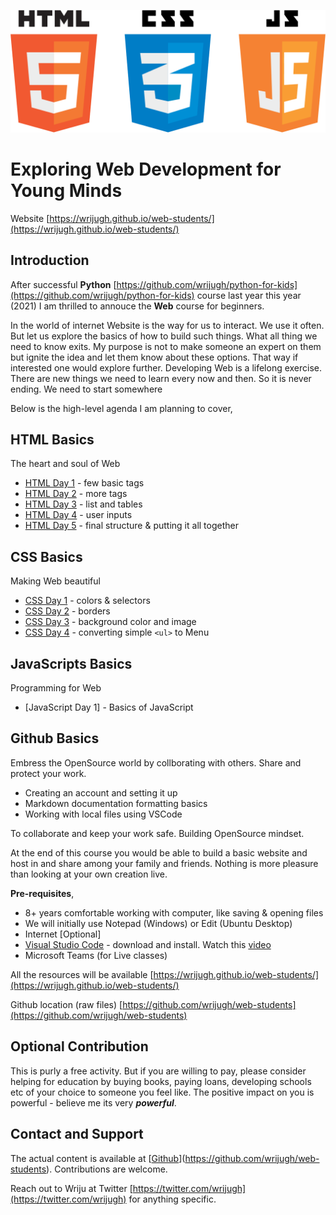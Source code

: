 ![HTMLCSSJS](html5-css-js-logo.png)

# Exploring Web Development for Young Minds

Website [https://wrijugh.github.io/web-students/](https://wrijugh.github.io/web-students/)

## Introduction

After successful **Python** [https://github.com/wrijugh/python-for-kids](https://github.com/wrijugh/python-for-kids) course last year this year (2021) I am thrilled to annouce the **Web** course for beginners.

<!-- I dedicate this to my father, who was a legendary teacher and lives in the hearts of many thousands of students worldwide. He was a lifelong passionate teacher. *I miss him dearly*. -->

In the world of internet Website is the way for us to interact. We use it often. But let us explore the basics of how to build such things. What all thing we need to know exits. My purpose is not to make someone an expert on them but ignite the idea and let them know about these options. That way if interested one would explore further. Developing Web is a lifelong exercise. There are new things we need to learn every now and then. So it is never ending. We need to start somewhere

Below is the high-level agenda I am planning to cover,

## HTML Basics

The heart and soul of Web

- [HTML Day 1](html/01-html-day-01.md) - few basic tags
- [HTML Day 2](html/02-html-day-02.md) - more tags
- [HTML Day 3](html/03-html-day-03.md) - list and tables
- [HTML Day 4](html/04-html-day-04.md) - user inputs
- [HTML Day 5](html/05-html-day-05.md) - final structure & putting it all together

## CSS Basics

Making Web beautiful

- [CSS Day 1](css/01-css-day-01.md) - colors & selectors
- [CSS Day 2](css/02-css-day-02.md) - borders
- [CSS Day 3](css/03-css-day-03.md) - background color and image
- [CSS Day 4](css/04-css-day-04.md) - converting simple `<ul>` to Menu

## JavaScripts Basics

Programming for Web

- [JavaScript Day 1] - Basics of JavaScript

## Github Basics

Embress the OpenSource world by collborating with others. Share and protect your work.

- Creating an account and setting it up
- Markdown documentation formatting basics
- Working with local files using VSCode

To collaborate and keep your work safe. Building OpenSource mindset.

At the end of this course you would be able to build a basic website and host in and share among your family and friends. Nothing is more pleasure than looking at your own creation live.

**Pre-requisites**,

- 8+ years comfortable working with computer, like saving & opening files
- We will initially use Notepad (Windows) or Edit (Ubuntu Desktop)
- Internet [Optional]
- [Visual Studio Code](https://code.visualstudio.com/download) - download and install. Watch this [video](https://www.youtube.com/watch?v=MlIzFUI1QGA)
- Microsoft Teams (for Live classes)

All the resources will be available [https://wrijugh.github.io/web-students/](https://wrijugh.github.io/web-students/)

Github location (raw files) [https://github.com/wrijugh/web-students](https://github.com/wrijugh/web-students)

<!-- All communications will be in WhatsApp or email (to the closed group)
Join https://chat.whatsapp.com/GgwxcUN8x5YCFQWJ2Rd6jv 

Current class will start from **13th June 2021 Sunday, 10-11 AM**-->

## Optional Contribution

This is purly a free activity. But if you are willing to pay, please consider helping for education by buying books, paying loans, developing schools etc of your choice to someone you feel like. The positive impact on you is powerful - believe me its very ***powerful***.

## Contact and Support

The actual content is available at [[Github](https://github.com/wrijugh/web-students)](https://github.com/wrijugh/web-students). Contributions are welcome.

Reach out to Wriju at Twitter [https://twitter.com/wrijugh](https://twitter.com/wrijugh) for anything specific.
